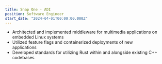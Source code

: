 ```yaml
---
title: Snap One - ADI
position: Software Engineer
start_date: "2024-04-01T00:00:00.000Z"
---
```


- Architected and implemented middleware for multimedia applications on embedded Linux systems
- Utilized feature flags and containerized deployments of new applications
- Developed standards for utilizing Rust within and alongside existing C++ codebases
